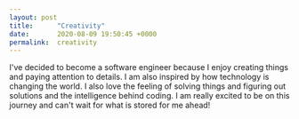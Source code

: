 ```yaml
---
layout: post
title:      "Creativity"
date:       2020-08-09 19:50:45 +0000
permalink:  creativity
---
```


I've decided to become a software engineer because I enjoy creating things and paying attention to details. I am also inspired by how technology is changing the world. I also love the feeling of solving things and figuring out solutions and the intelligence behind coding. I am really excited to be on this journey and can't wait for what is stored for me ahead! 
